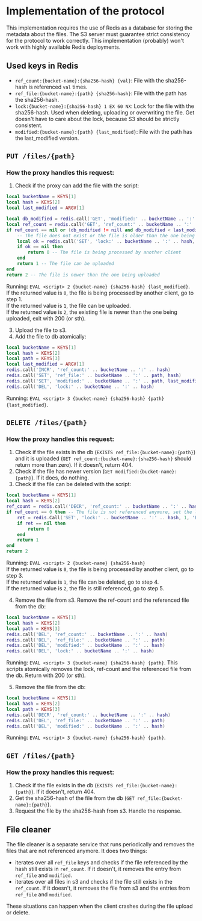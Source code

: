 # Implementation of the protocol

This implementation requires the use of Redis as a database for storing the metadata about the files.
The S3 server must guarantee strict consistency for the protocol to work correctly. 
This implementation (probably) won't work with highly available Redis deployments.

## Used keys in Redis
- `ref_count:{bucket-name}:{sha256-hash} {val}`: File with the sha256-hash is referenced `val` times.
- `ref_file:{bucket-name}:{path} {sha256-hash}`: File with the path has the sha256-hash.
- `lock:{bucket-name}:{sha256-hash} 1 EX 60 NX`: Lock for the file with the sha256-hash.
Used when deleting, uploading or overwriting the file. Get doesn't have to care about the lock, because S3 should be strictly consistent. 
- `modified:{bucket-name}:{path} {last_modified}`: File with the path has the last_modified version.

## `PUT /files/{path}`

### How the proxy handles this request:
1. Check if the proxy can add the file with the script:
```lua
local bucketName = KEYS[1]
local hash = KEYS[2]
local last_modified = ARGV[1]

local db_modified = redis.call('GET', 'modified:' .. bucketName .. ':' .. hash)
local ref_count = redis.call('GET', 'ref_count:' .. bucketName .. ':' .. hash) -- Check if the file exists
if ref_count == nil or (db_modified != nill and db_modified < last_modified) then
    -- The file does not exist or the file is older than the one being uploaded.
    local ok = redis.call('SET', 'lock:' .. bucketName .. ':' .. hash, 1, 'EX', 60, 'NX') -- Lock the file to prevent other clients from editing it.
    if ok == nil then
        return 0 -- The file is being processed by another client
    end
    return 1 -- The file can be uploaded
end
return 2 -- The file is newer than the one being uploaded
```
Running: `EVAL <script> 2 {bucket-name} {sha256-hash} {last_modified}`. \
If the returned value is `0`, the file is being processed by another client, go to step 1. \
If the returned value is `1`, the file can be uploaded. \
If the returned value is `2`, the existing file is newer than the one being uploaded, exit with 200 (or sth). 

3. Upload the file to s3.
4. Add the file to db atomically:
```lua
local bucketName = KEYS[1]
local hash = KEYS[2]
local path = KEYS[3]
local last_modified = ARGV[1]
redis.call('INCR', 'ref_count:' .. bucketName .. ':' .. hash)
redis.call('SET', 'ref_file:' .. bucketName .. ':' .. path, hash)
redis.call('SET', 'modified:' .. bucketName .. ':' .. path, last_modified)
redis.call('DEL', 'lock:' .. bucketName .. ':' .. hash)
```
Running: `EVAL <script> 3 {bucket-name} {sha256-hash} {path} {last_modified}`.

##  `DELETE /files/{path}`

### How the proxy handles this request:
1. Check if the file exists in the db (`EXISTS ref_file:{bucket-name}:{path}`) 
and it is uploaded (`GET ref_count:{bucket-name}:{sha256-hash}` should return more than zero). If it doesn't, return 404.
2. Check if the file has newer version (`GET modified:{bucket-name}:{path}`). If it does, do nothing.
3. Check if the file can be deleted with the script: 
```lua
local bucketName = KEYS[1]
local hash = KEYS[2]
ref_count = redis.call('DECR', 'ref_count:' .. bucketName .. ':' .. hash)
if ref_count == 0 then -- The file is not referenced anymore, set the lock for the file to prevent other clients from processing it.
    ret = redis.Call('SET', 'lock:' .. bucketName .. ':' .. hash, 1, 'EX', 60, 'NX')
    if ret == nil then
        return 0
    end
    return 1
end
return 2
```
Running: `EVAL <script> 2 {bucket-name} {sha256-hash}` \
If the returned value is `0`, the file is being processed by another client, go to step 3. \
If the returned value is `1`, the file can be deleted, go to step 4. \
If the returned value is `2`, the file is still referenced, go to step 5.

4. Remove the file from s3. Remove the ref-count and the referenced file from the db:
```lua
local bucketName = KEYS[1]
local hash = KEYS[2]
local path = KEYS[3]
redis.call('DEL', 'ref_count:' .. bucketName .. ':' .. hash)
redis.call('DEL', 'ref_file:' .. bucketName .. ':' .. path)
redis.call('DEL', 'modified:' .. bucketName .. ':' .. hash)
redis.call('DEL', 'lock:' .. bucketName .. ':' .. hash)
```
Running: `EVAL <script> 3 {bucket-name} {sha256-hash} {path}`.
This scripts atomically removes the lock, ref-count and the referenced file from the db. Return with 200 (or sth).

5. Remove the file from the db:
```lua
local bucketName = KEYS[1]
local hash = KEYS[2]
local path = KEYS[3]
redis.call('DECR', 'ref_count:' .. bucketName .. ':' .. hash)
redis.call('DEL', 'ref_file:' .. bucketName .. ':' .. path)
redis.call('DEL', 'modified:' .. bucketName .. ':' .. hash)
```
Running: `EVAL <script> 3 {bucket-name} {sha256-hash} {path}`.

## `GET /files/{path}`

### How the proxy handles this request:
1. Check if the file exists in the db (`EXISTS ref_file:{bucket-name}:{path}`). If it doesn't, return 404.
2. Get the sha256-hash of the file from the db (`GET ref_file:{bucket-name}:{path}`).
3. Request the file by the sha256-hash from s3. Handle the response.


## File cleaner
The file cleaner is a separate service that runs periodically and removes the files that are not referenced anymore.
It does two things:
- iterates over all `ref_file` keys and checks if the file referenced by the hash still exists in `ref_count`.
If it doesn't, it removes the entry from `ref_file` and `modified`.
- iterates over all files in s3 and checks if the file still exists in the `ref_count`.
If it doesn't, it removes the file from s3 and the entries from `ref_file` and `modified`.

These situations can happen when the client crashes during the file upload or delete.
